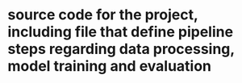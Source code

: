 # source code for the project, including file that define pipeline steps regarding data processing, model training and evaluation